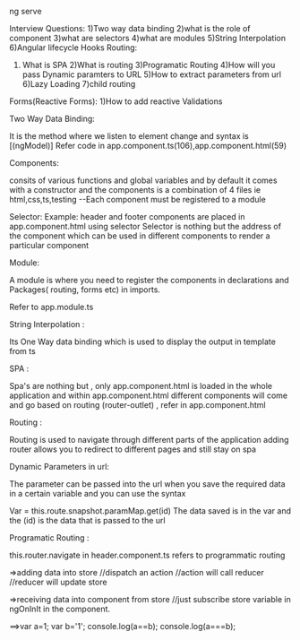 <!-- This is how to run UI application -->
ng serve


Interview Questions:
1)Two way data binding
2)what is the role of component
3)what are selectors
4)what are modules
5)String Interpolation
6)Angular lifecycle Hooks
Routing:
 1) What is SPA
 2)What is routing
 3)Programatic Routing
 4)How will you pass Dynamic paramters to URL
 5)How to extract parameters from url
 6)Lazy Loading
 7)child routing
 
 Forms(Reactive Forms):
 1)How to add reactive Validations
 


Two Way Data Binding:

It is the method where we listen to element change and syntax is [(ngModel)]
Refer code in app.component.ts(106),app.component.html(59)

Components:

 consits of various functions and global variables and by default it comes with  a constructor and the components is a combination of 4 files ie html,css,ts,testing
--Each component must be registered to a module



Selector:
Example: header and footer components are placed in app.component.html using selector
Selector is nothing but the address of the component  which can be used in different components to render a particular component



Module:

A module is where you need to  register the components in declarations and Packages( routing, forms etc) in imports.

Refer to app.module.ts

String Interpolation : 

Its One Way data binding which is used to display the output in template from ts

SPA :

Spa's are nothing but , only app.component.html is loaded in the whole application and within app.component.html different components will come and go based on routing (router-outlet) , refer in app.component.html


Routing :

Routing is used to navigate through different parts of the application adding router allows you to redirect to different pages and still stay on spa

Dynamic Parameters in url:

The parameter can be passed into the url when you save the required data in a certain variable and you can use the syntax

Var = this.route.snapshot.paramMap.get(id)
The data saved is in the var and the (id) is the data that is passed to the url	

Programatic Routing : 

this.router.navigate in header.component.ts refers to programmatic routing

=>adding data into store
//dispatch an action
//action will call reducer
//reducer will update store

=>receiving data into component from store
//just subscribe store variable in ngOnInIt in the component.


==>var a=1;
var  b='1';
console.log(a==b);
console.log(a===b);